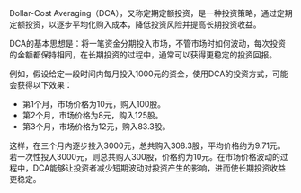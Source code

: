 

Dollar-Cost Averaging（DCA），又称定期定额投资，是一种投资策略，通过定期定额投资，以逐步平均化购入成本，降低投资风险并提高长期投资收益。

DCA的基本思想是：将一笔资金分期投入市场，不管市场时如何波动，每次投资的金额都保持相同，在长期投资的过程中，通常可以获得更稳定的投资回报。

例如，假设给定一段时间内每月投入1000元的资金，使用DCA的投资方式，可能会获得以下效果：

- 第1个月，市场价格为10元，购入100股。
- 第2个月，市场价格为8元，购入125股。
- 第3个月，市场价格为12元，购入83.3股。

这样，在三个月内逐步投入3000元，总共购入308.3股，平均价格约为9.71元。若一次性投入3000元，则总共购入300股，价格约为10元。在市场价格波动的过程中，DCA能够让投资者减少短期波动对投资产生的影响，进而使长期投资收益更稳定。